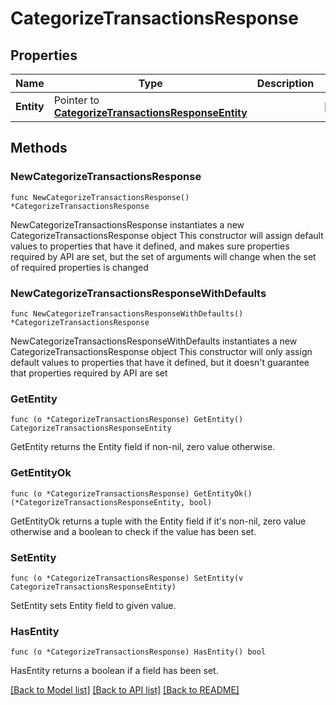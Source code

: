 # CategorizeTransactionsResponse

## Properties

Name | Type | Description | Notes
------------ | ------------- | ------------- | -------------
**Entity** | Pointer to [**CategorizeTransactionsResponseEntity**](CategorizeTransactionsResponseEntity.md) |  | [optional] 

## Methods

### NewCategorizeTransactionsResponse

`func NewCategorizeTransactionsResponse() *CategorizeTransactionsResponse`

NewCategorizeTransactionsResponse instantiates a new CategorizeTransactionsResponse object
This constructor will assign default values to properties that have it defined,
and makes sure properties required by API are set, but the set of arguments
will change when the set of required properties is changed

### NewCategorizeTransactionsResponseWithDefaults

`func NewCategorizeTransactionsResponseWithDefaults() *CategorizeTransactionsResponse`

NewCategorizeTransactionsResponseWithDefaults instantiates a new CategorizeTransactionsResponse object
This constructor will only assign default values to properties that have it defined,
but it doesn't guarantee that properties required by API are set

### GetEntity

`func (o *CategorizeTransactionsResponse) GetEntity() CategorizeTransactionsResponseEntity`

GetEntity returns the Entity field if non-nil, zero value otherwise.

### GetEntityOk

`func (o *CategorizeTransactionsResponse) GetEntityOk() (*CategorizeTransactionsResponseEntity, bool)`

GetEntityOk returns a tuple with the Entity field if it's non-nil, zero value otherwise
and a boolean to check if the value has been set.

### SetEntity

`func (o *CategorizeTransactionsResponse) SetEntity(v CategorizeTransactionsResponseEntity)`

SetEntity sets Entity field to given value.

### HasEntity

`func (o *CategorizeTransactionsResponse) HasEntity() bool`

HasEntity returns a boolean if a field has been set.


[[Back to Model list]](../README.md#documentation-for-models) [[Back to API list]](../README.md#documentation-for-api-endpoints) [[Back to README]](../README.md)


